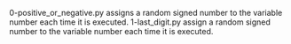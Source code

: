 0-positive_or_negative.py assigns a random signed number to the variable number each time it is executed.
1-last_digit.py assign a random signed number to the variable number each time it is executed.
